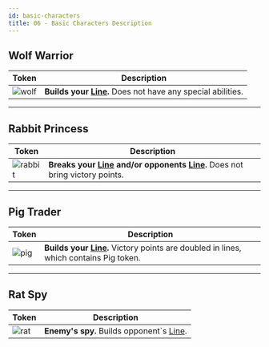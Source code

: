 ```yaml
---
id: basic-characters
title: 06 - Basic Characters Description
---
```


## Wolf Warrior

|Token|Description|
|-|-|
|![wolf](assets/FoggyIsland/bc1.jpg)|**Builds your [Line][line].** Does not have any special abilities.|

***

## Rabbit Princess

|Token|Description|
|-|-|
|![rabbit](assets/FoggyIsland/bc3.jpg)|**Breaks your [Line][line] and/or opponents [Line][line].** Does not bring victory points.|

***

## Pig Trader

|Token|Description|
|-|-|
|![pig](assets/FoggyIsland/bc2.jpg)|**Builds your [Line][line].** Victory points are doubled in lines, which contains Pig token.|

***

## Rat Spy

|Token|Description|
|-|-|
|![rat](assets/FoggyIsland/bc4.jpg)|**Enemy's spy.** Builds opponent`s [Line][line].|

<!--Web links ref-->

[line]: 02-componentsAndTerminologyPage.md#the-line
